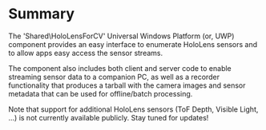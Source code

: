 # Summary

The 'Shared\HoloLensForCV' Universal Windows Platform (or, UWP) component provides an easy interface to enumerate HoloLens sensors and to allow apps easy access the sensor streams.

The component also includes both client and server code to enable streaming sensor data to a companion PC, as well as a recorder functionality that produces a tarball with the camera images and sensor metadata that can be used for offline/batch processing.

Note that support for additional HoloLens sensors (ToF Depth, Visible Light, ...) is not currently available publicly. Stay tuned for updates!
